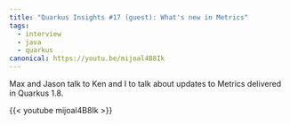 ```yaml
---
title: "Quarkus Insights #17 (guest): What's new in Metrics"
tags:
  - interview
  - java
  - quarkus
canonical: https://youtu.be/mijoal4B8Ik
---
```


Max and Jason talk to Ken and I to talk about updates to Metrics delivered in Quarkus 1.8.

{{< youtube mijoal4B8Ik >}}